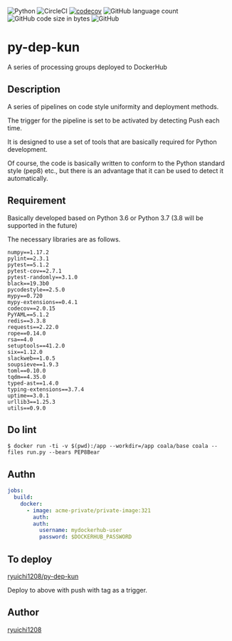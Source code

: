 ![Python](https://img.shields.io/badge/Python-3.6%2F3.7-red)
![CircleCI](https://img.shields.io/circleci/build/github/ryuichi1208/py-dep-kun/master)
[![codecov](https://codecov.io/gh/ryuichi1208/py-dep-kun/branch/master/graph/badge.svg)](https://codecov.io/gh/ryuichi1208/py-dep-kun)
![GitHub language count](https://img.shields.io/github/languages/count/ryuichi1208/py-dep-kun)
![GitHub code size in bytes](https://img.shields.io/github/languages/code-size/ryuichi1208/py-dep-kun)
![GitHub](https://img.shields.io/github/license/ryuichi1208/py-dep-kun)

# py-dep-kun
A series of processing groups deployed to DockerHub

## Description

A series of pipelines on code style uniformity and deployment methods.

The trigger for the pipeline is set to be activated by detecting Push each time.

It is designed to use a set of tools that are basically required for Python development.

Of course, the code is basically written to conform to the Python standard style (pep8) etc., but there is an advantage that it can be used to detect it automatically.

## Requirement

Basically developed based on Python 3.6 or Python 3.7 (3.8 will be supported in the future)

The necessary libraries are as follows.

```
numpy==1.17.2
pylint==2.3.1
pytest==5.1.2
pytest-cov==2.7.1
pytest-randomly==3.1.0
black==19.3b0
pycodestyle==2.5.0
mypy==0.720
mypy-extensions==0.4.1
codecov==2.0.15
PyYAML==5.1.2
redis==3.3.8
requests==2.22.0
rope==0.14.0
rsa==4.0
setuptools==41.2.0
six==1.12.0
slackweb==1.0.5
soupsieve==1.9.3
toml==0.10.0
tqdm==4.35.0
typed-ast==1.4.0
typing-extensions==3.7.4
uptime==3.0.1
urllib3==1.25.3
utils==0.9.0
```

## Do lint

```
$ docker run -ti -v $(pwd):/app --workdir=/app coala/base coala --files run.py --bears PEP8Bear
```

## Authn

``` yaml
jobs:
  build:
    docker:
      - image: acme-private/private-image:321
        auth:
        auth:
          username: mydockerhub-user
          password: $DOCKERHUB_PASSWORD
```

## To deploy

[ryuichi1208/py-dep-kun](https://cloud.docker.com/repository/registry-1.docker.io/ryuichi1208/py-dep-kun)

Deploy to above with push with tag as a trigger.

## Author

[ryuichi1208](https://github.com/ryuichi1208)

